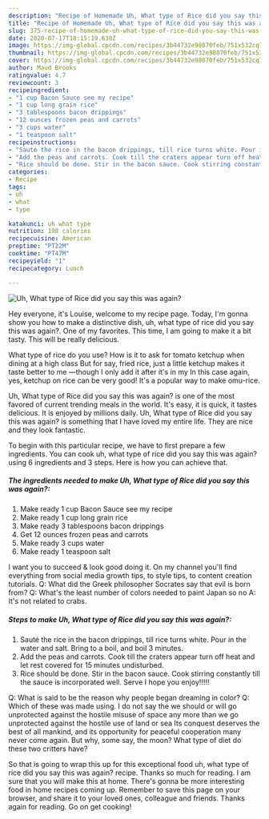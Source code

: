```yaml
---
description: "Recipe of Homemade Uh, What type of Rice did you say this was again?"
title: "Recipe of Homemade Uh, What type of Rice did you say this was again?"
slug: 375-recipe-of-homemade-uh-what-type-of-rice-did-you-say-this-was-again
date: 2020-07-17T18:15:19.630Z
image: https://img-global.cpcdn.com/recipes/3b44732e98070feb/751x532cq70/uh-what-type-of-rice-did-you-say-this-was-again-recipe-main-photo.jpg
thumbnail: https://img-global.cpcdn.com/recipes/3b44732e98070feb/751x532cq70/uh-what-type-of-rice-did-you-say-this-was-again-recipe-main-photo.jpg
cover: https://img-global.cpcdn.com/recipes/3b44732e98070feb/751x532cq70/uh-what-type-of-rice-did-you-say-this-was-again-recipe-main-photo.jpg
author: Maud Brooks
ratingvalue: 4.7
reviewcount: 3
recipeingredient:
- "1 cup Bacon Sauce see my recipe"
- "1 cup long grain rice"
- "3 tablespoons bacon drippings"
- "12 ounces frozen peas and carrots"
- "3 cups water"
- "1 teaspoon salt"
recipeinstructions:
- "Sauté the rice in the bacon drippings, till rice turns white. Pour in the water and salt. Bring to a boil, and boil 3 minutes."
- "Add the peas and carrots. Cook till the craters appear turn off heat and let rest covered for 15 minutes undisturbed."
- "Rice should be done. Stir in the bacon sauce. Cook stirring constantly till the sauce is incorporated well. Serve I hope you enjoy!!!!!"
categories:
- Recipe
tags:
- uh
- what
- type

katakunci: uh what type 
nutrition: 198 calories
recipecuisine: American
preptime: "PT22M"
cooktime: "PT47M"
recipeyield: "1"
recipecategory: Lunch

---
```



![Uh, What type of Rice did you say this was again?](https://img-global.cpcdn.com/recipes/3b44732e98070feb/751x532cq70/uh-what-type-of-rice-did-you-say-this-was-again-recipe-main-photo.jpg)

Hey everyone, it's Louise, welcome to my recipe page. Today, I'm gonna show you how to make a distinctive dish, uh, what type of rice did you say this was again?. One of my favorites. This time, I am going to make it a bit tasty. This will be really delicious.

What type of rice do you use? How is it to ask for tomato ketchup when dining at a high class But for say, fried rice, just a little ketchup makes it taste better to me —though I only add it after it&#39;s in my In this case again, yes, ketchup on rice can be very good! It&#39;s a popular way to make omu-rice.

Uh, What type of Rice did you say this was again? is one of the most favored of current trending meals in the world. It's easy, it is quick, it tastes delicious. It is enjoyed by millions daily. Uh, What type of Rice did you say this was again? is something that I have loved my entire life. They are nice and they look fantastic.


To begin with this particular recipe, we have to first prepare a few ingredients. You can cook uh, what type of rice did you say this was again? using 6 ingredients and 3 steps. Here is how you can achieve that.

<!--inarticleads1-->

##### The ingredients needed to make Uh, What type of Rice did you say this was again?:

1. Make ready 1 cup Bacon Sauce see my recipe
1. Make ready 1 cup long grain rice
1. Make ready 3 tablespoons bacon drippings
1. Get 12 ounces frozen peas and carrots
1. Make ready 3 cups water
1. Make ready 1 teaspoon salt


I want you to succeed &amp; look good doing it. On my channel you&#39;ll find everything from social media growth tips, to style tips, to content creation tutorials. Q: What did the Greek philosopher Socrates say that evil is born from? Q: What&#39;s the least number of colors needed to paint Japan so no A: It&#39;s not related to crabs. 

<!--inarticleads2-->

##### Steps to make Uh, What type of Rice did you say this was again?:

1. Sauté the rice in the bacon drippings, till rice turns white. Pour in the water and salt. Bring to a boil, and boil 3 minutes.
1. Add the peas and carrots. Cook till the craters appear turn off heat and let rest covered for 15 minutes undisturbed.
1. Rice should be done. Stir in the bacon sauce. Cook stirring constantly till the sauce is incorporated well. Serve I hope you enjoy!!!!!


Q: What is said to be the reason why people began dreaming in color? Q: Which of these was made using. I do not say the we should or will go unprotected against the hostile misuse of space any more than we go unprotected against the hostile use of land or sea Its conquest deserves the best of all mankind, and its opportunity for peaceful cooperation many never come again. But why, some say, the moon? What type of diet do these two critters have? 

So that is going to wrap this up for this exceptional food uh, what type of rice did you say this was again? recipe. Thanks so much for reading. I am sure that you will make this at home. There's gonna be more interesting food in home recipes coming up. Remember to save this page on your browser, and share it to your loved ones, colleague and friends. Thanks again for reading. Go on get cooking!

